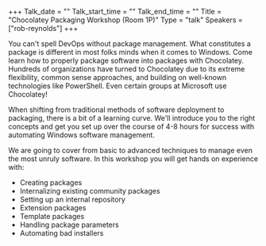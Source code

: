 +++
Talk_date = ""
Talk_start_time = ""
Talk_end_time = ""
Title = "Chocolatey Packaging Workshop (Room 1P)"
Type = "talk"
Speakers = ["rob-reynolds"]
+++

You can't spell DevOps without package management. What constitutes a package is different in most folks minds when it comes to Windows. Come learn how to properly package software into packages with Chocolatey. Hundreds of organizations have turned to Chocolatey due to its extreme flexibility, common sense approaches, and building on well-known technologies like PowerShell. Even certain groups at Microsoft use Chocolatey!

When shifting from traditional methods of software deployment to packaging, there is a bit of a learning curve. We'll introduce you to the right concepts and get you set up over the course of 4-8 hours for success with automating Windows software management.

We are going to cover from basic to advanced techniques to manage even the most unruly software. In this workshop you will get hands on experience with:

* Creating packages
* Internalizing existing community packages
* Setting up an internal repository
* Extension packages
* Template packages
* Handling package parameters
* Automating bad installers
